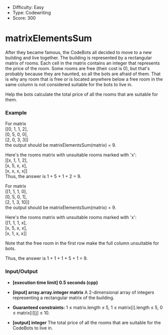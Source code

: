 - Difficulty: Easy
- Type: Codewriting
- Score: 300

# matrixElementsSum
After they became famous, the CodeBots all decided to move to a new building and live together. The building is represented by a rectangular matrix of rooms. Each cell in the matrix contains an integer that represents the price of the room. Some rooms are free (their cost is 0), but that's probably because they are haunted, so all the bots are afraid of them. That is why any room that is free or is located anywhere below a free room in the same column is not considered suitable for the bots to live in.

Help the bots calculate the total price of all the rooms that are suitable for them.

### Example

For matrix  
[[0, 1, 1, 2],  
 [0, 5, 0, 0],  
 [2, 0, 3, 3]]  
the output should be
matrixElementsSum(matrix) = 9.

Here's the rooms matrix with unsuitable rooms marked with 'x':  
[[x, 1, 1, 2],  
 [x, 5, x, x],  
 [x, x, x, x]]  
Thus, the answer is 1 + 5 + 1 + 2 = 9.

For matrix  
[[1, 1, 1, 0],  
[0, 5, 0, 1],  
[2, 1, 3, 10]]  
the output should be
matrixElementsSum(matrix) = 9.  
  
Here's the rooms matrix with unsuitable rooms marked with 'x':  
[[1, 1, 1, x],  
 [x, 5, x, x],  
 [x, 1, x, x]]  
  
Note that the free room in the first row make the full column unsuitable for bots.  

Thus, the answer is 1 + 1 + 1 + 5 + 1 = 9.

### Input/Output

- **[execution time limit] 0.5 seconds (cpp)**

- **[input] array.array.integer matrix**
A 2-dimensional array of integers representing a rectangular matrix of the building.

- **Guaranteed constraints:**
1 ≤ matrix.length ≤ 5,
1 ≤ matrix[i].length ≤ 5,
0 ≤ matrix[i][j] ≤ 10.

- **[output] integer**
The total price of all the rooms that are suitable for the CodeBots to live in.
